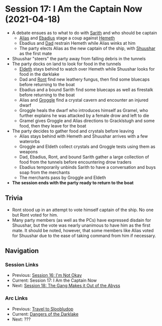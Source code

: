 # Session 17: I Am the Captain Now (2021-04-18)
* A debate ensues as to what to do with [Sarith](../../characters/party/sarith.md) and who should be captain
    * [Alias](../../characters/pcs/alias.md) and [Ebadius](../../characters/ebadius.md) stage a coup against [Hemeth](../../characters/party/hemeth.md)
    * Ebadius and [Dad](../../pcs/dad.md) restrain Hemeth while Alias winks at him
    * The party elects Alias as the new captain of the ship, with [Shuushar](../../party/shuushar.md) as the first mate
* Shuushar "steers" the party away from falling debris in the tunnels
* The party docks on land to look for food in the tunnels
    * [Eldeth](../../party/eldeth.md) stays behind to watch over Hemeth while Shuushar looks for food in the darklake
    * Dad and [Ront](../../party/ront.md) find new leathery fungus, then find some bluecaps before returning to the boat
    * Ebadius and a bound Sarith find some bluecaps as well as firestalk before returning to the boat
    * Alias and [Groggle](../../pcs/groggle.md) find a crystal cavern and encounter an injured dwarf
    * Groggle heals the dwarf who introduces himself as Gramel, who further explains he was attacked by a female drow and left to die
    * Gramel gives Groggle and Alias directions to Gracklstugh and some food, then they leave for the boat
* The party decides to gather food and crystals before leaving
    * Alias stays behind with Hemeth and Shuushar arrives with a few waterorbs
    * Groggle and Eldeth collect crystals and Groggle tests using them as weapons
    * Dad, Ebadius, Ront, and bound Sarith gather a large collection of food from the tunnels before encountering drow traders
    * Ebadius temporarily unbinds Sarith to have a conversation and buys soap from the merchants
    * The merchants pass by Groggle and Eldeth
* **The session ends with the party ready to return to the boat**

## Trivia
* Ront stood up in an attempt to vote himself captain of the ship. No one but Ront voted for him.
* Many party members (as well as the PCs) have expressed disdain for Shuushar, but the vote was nearly unanimous to have him as the first mate. It should be noted, however, that some members like Alias voted for Shuushar due to the ease of taking command from him if necessary.

## Navigation
### Session Links
* Previous: [Session 16: I'm Not Okay](session16-2021-03-06.md)
* Current: Session 17: I Am the Captain Now
* Next: [Session 18: The Gang Makes it Out of the Abyss](session18-05-06.md)

### Arc Links
* Previous: [Travel to Sloobludop](../arc02/info.md)
* Current: [Dangers of the Darklake](info.md)
* Next: ???

